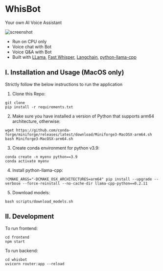 # WhisBot
Your own AI Voice Assistant

![screenshot](https://github.com/DuongNg2911/WhisBot/assets/127082369/dde98ba9-b777-4c46-82da-85ecf838db99)

- Run on CPU only
- Voice chat with Bot
- Voice Q&A with Bot
- Built with [LLama](), [Fast Whisper](), [Langchain](), [python-llama-cpp]()

## I. Installation and Usage (MacOS only)
Strictly follow the below instructions to run the application

1. Clone this Repo:
```
git clone
pip install -r requirements.txt
```
2. Make sure you have installed a version of Python that supports arm64 architecture, otherwise:
```
wget https://github.com/conda-forge/miniforge/releases/latest/download/Miniforge3-MacOSX-arm64.sh
bash Miniforge3-MacOSX-arm64.sh
```
3. Create conda environment for python v3.9:
```
conda create -n myenv python==3.9
conda activate myenv
```
4. Install python-llama-cpp:
```
!CMAKE_ARGS="-DCMAKE_OSX_ARCHITECTURES=arm64" pip install --upgrade --verbose --force-reinstall --no-cache-dir llama-cpp-python==0.2.11
```
5. Download models:
```
bash scripts/download_models.sh
```
## II. Development
To run frontend:
```
cd frontend
npm start
```
To run backend:
```
cd whisbot
uvicorn router:app --reload
```

